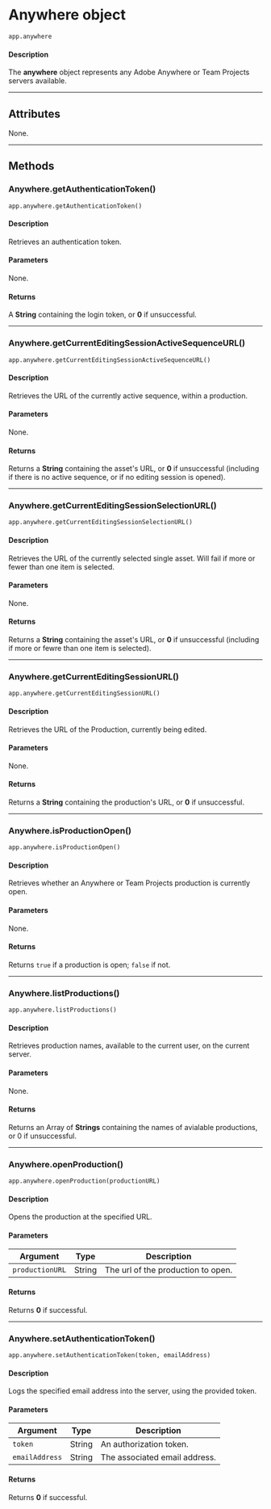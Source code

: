 # Anywhere object

`app.anywhere`

#### Description

The **anywhere** object represents any Adobe Anywhere or Team Projects servers available.

---

## Attributes

None.

---

## Methods

### Anywhere.getAuthenticationToken()

`app.anywhere.getAuthenticationToken()`

#### Description

Retrieves an authentication token.

#### Parameters

None.

#### Returns

A **String** containing the login token, or **0** if unsuccessful.

---

### Anywhere.getCurrentEditingSessionActiveSequenceURL()

`app.anywhere.getCurrentEditingSessionActiveSequenceURL()`

#### Description

Retrieves the URL of the currently active sequence, within a production.

#### Parameters

None.

#### Returns

Returns a **String** containing the asset's URL, or **0** if unsuccessful (including if there is no active sequence, or if no editing session is opened).

---

### Anywhere.getCurrentEditingSessionSelectionURL()

`app.anywhere.getCurrentEditingSessionSelectionURL()`

#### Description

Retrieves the URL of the currently selected single asset. Will fail if more or fewer than one item is selected.

#### Parameters

None.

#### Returns

Returns a **String** containing the asset's URL, or **0** if unsuccessful (including if more or fewre than one item is selected).

---

### Anywhere.getCurrentEditingSessionURL()

`app.anywhere.getCurrentEditingSessionURL()`

#### Description

Retrieves the URL of the Production, currently being edited.

#### Parameters

None.

#### Returns

Returns a **String** containing the production's URL, or **0** if unsuccessful.

---

### Anywhere.isProductionOpen()

`app.anywhere.isProductionOpen()`

#### Description

Retrieves whether an Anywhere or Team Projects production is currently open.

#### Parameters

None.

#### Returns

Returns `true` if a production is open; `false` if not.

---

### Anywhere.listProductions()

`app.anywhere.listProductions()`

#### Description

Retrieves production names, available to the current user, on the current server.

#### Parameters

None.

#### Returns

Returns an Array of **Strings** containing the names of avialable productions, or 0 if unsuccessful.

---

### Anywhere.openProduction()

`app.anywhere.openProduction(productionURL)`

#### Description

Opens the production at the specified URL.

#### Parameters

| Argument        | Type     | Description                        |
|-----------------|----------|------------------------------------|
| `productionURL` | String | The url of the production to open. |

#### Returns

Returns **0** if successful.

---

### Anywhere.setAuthenticationToken()

`app.anywhere.setAuthenticationToken(token, emailAddress)`

#### Description

Logs the specified email address into the server, using the provided token.

#### Parameters

| Argument       | Type     | Description                   |
|----------------|----------|-------------------------------|
| `token`        | String | An authorization token.       |
| `emailAddress` | String | The associated email address. |

#### Returns

Returns **0** if successful.
